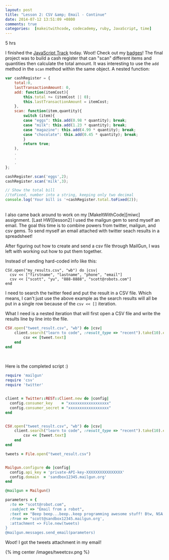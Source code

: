 ```yaml
---
layout: post
title: "Lesson 2: CSV &amp; Email - Continue"
date: 2014-07-12 13:51:09 +0800
comments: true
categories:  [makeitwithcode, codecademy, ruby, JavaScript, time]
---
```


5 hrs

I finished the [JavaScript Track][track] today. Woot! Check out my [badges][badges]! The final project was to build a cash register that can "scan" different items and quantities then calculate the total amount. It was interesting to use the ```add``` method in the ```scan``` method within the same object. A nested function:

```javascript Cash Register
var cashRegister = {
    total:0,
    lastTransactionAmount: 0,
    add: function(itemCost){
        this.total += (itemCost || 0);
        this.lastTransactionAmount = itemCost;
    },
    scan: function(item,quantity){
        switch (item){
        case "eggs": this.add(0.98 * quantity); break;
        case "milk": this.add(1.23 * quantity); break;
        case "magazine": this.add(4.99 * quantity); break;
        case "chocolate": this.add(0.45 * quantity); break;
        }
        return true;
    ),
    .
    .
    .
};

cashRegister.scan('eggs',2);
cashRegister.scan('milk',3);

// Show the total bill
//toFixed, number into a string, keeping only two decimal
console.log('Your bill is '+cashRegister.total.toFixed(2));

```

<!--more-->

<br/>
I also came back around to work on my [MakeItWithCode][miwc] assignment. [Last HW][lesson2] I used the mailgun gem to send myself an email. The goal this time is to combine powers from twitter, mailgun, and csv gems. To send myself an email attached with twitter seach results in a spreadsheet!



After figuring out how to create and send a csv file through MailGun, I was left with working out how to put them together.



Instead of sending hard-coded info like this: 

```
CSV.open("my_results.csv", "wb") do |csv|
  csv << ["firstname", "lastname", "phone", "email"]
  csv << ["scott", "yu", "888-8888", "scott@robots.com"]
end

```

I need to search the twitter feed and put the result in a CSV file. Which means, I can't just use the above example as the search results will all be put in a single row because of the ```csv << []``` iteration.

What I need is a nested iteration that will first open a CSV file and write the results line by line into the file.

```ruby 
CSV.open("tweet_result.csv", "wb") do |csv|
    client.search("learn to code", :result_type => "recent").take(10).each do |tweet|
        csv << [tweet.text]
    end
end

```

<br />

Here is the completed script :)

```ruby twitter_spreadsheet_email.rb
require 'mailgun'
require 'csv'
require 'twitter'


client = Twitter::REST::Client.new do |config|
  config.consumer_key    = "xxxxxxxxxxxxxxxxxx"
  config.consumer_secret = "xxxxxxxxxxxxxxxxxx"
end


CSV.open("tweet_result.csv", "wb") do |csv|
    client.search("learn to code", :result_type => "recent").take(10).each do |tweet|
        csv << [tweet.text]
    end
end

tweets = File.open("tweet_result.csv")


Mailgun.configure do |config|
  config.api_key = 'private-API-key-XXXXXXXXXXXXXXXX'
  config.domain  = 'sandbox12345.mailgun.org'
end

@mailgun = Mailgun()

parameters = {
  :to => "scott@robot.com",
  :subject => "Email from a robot",
  :text => "Beep beep...beep..keep programming awesome stuff! Btw, NSA is watching!!",
  :from => "scott@sandbox12345.mailgun.org',
  :attachment => File.new(tweets)
}
@mailgun.messages.send_email(parameters)

```

Woot! I got the tweets attachment in my email!

{% img center /images/tweetcsv.png %}


[track]: http://www.codecademy.com/tracks/javascript
[badges]: http://www.codecademy.com/users/scottyu/achievements
[miwc]: https://www.makeitwithcode.com
[lesson2]: /blog/2014/07/12/lesson-2-csv-and-email/
